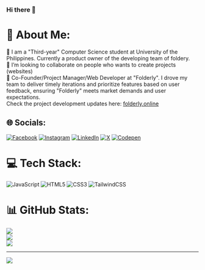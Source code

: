 ### Hi there 👋

# 💫 About Me:
🔭 I am a "Third-year" Computer Science student at University of the Philippines. Currently a product owner of the developing team of foldery. <br>👯 I’m looking to collaborate on people who wants to create projects (websites)<br>🤝 Co-Founder/Project Manager/Web Developer at "Folderly". I drove my team to deliver timely iterations and prioritize features based on user feedback, ensuring "Folderly" meets market demands and user expectations.<br> Check the project development updates here: [folderly.online](https://folderly.online/)


## 🌐 Socials:
[![Facebook](https://img.shields.io/badge/Facebook-%231877F2.svg?logo=Facebook&logoColor=white)](https://www.facebook.com/chrisloui.canete.3)
[![Instagram](https://img.shields.io/badge/Instagram-%23E4405F.svg?logo=Instagram&logoColor=white)](https://instagram.com/_chrispppp_)
[![LinkedIn](https://img.shields.io/badge/LinkedIn-%230077B5.svg?logo=linkedin&logoColor=white)]((https://www.linkedin.com/in/chris-loui-canete-228118287/))
[![X](https://img.shields.io/badge/X-black.svg?logo=X&logoColor=white)](https://x.com/NASA_WAGMI_1007)
[![Codepen](https://img.shields.io/badge/Codepen-000000?style=for-the-badge&logo=codepen&logoColor=white)]((https://codepen.io/CHRIS-LOUI-CANETE))

# 💻 Tech Stack:
![JavaScript](https://img.shields.io/badge/javascript-%23323330.svg?style=for-the-badge&logo=javascript&logoColor=%23F7DF1E) ![HTML5](https://img.shields.io/badge/html5-%23E34F26.svg?style=for-the-badge&logo=html5&logoColor=white) ![CSS3](https://img.shields.io/badge/css3-%231572B6.svg?style=for-the-badge&logo=css3&logoColor=white) ![TailwindCSS](https://img.shields.io/badge/tailwindcss-%2338B2AC.svg?style=for-the-badge&logo=tailwind-css&logoColor=white)
# 📊 GitHub Stats:
![](https://github-readme-stats.vercel.app/api?username=ChrisLoui&theme=dark&hide_border=false&include_all_commits=false&count_private=false)<br/>
![](https://github-readme-streak-stats.herokuapp.com/?user=ChrisLoui&theme=dark&hide_border=false)<br/>
![](https://github-readme-stats.vercel.app/api/top-langs/?username=ChrisLoui&theme=dark&hide_border=false&include_all_commits=false&count_private=false&layout=compact)

---
[![](https://visitcount.itsvg.in/api?id=ChrisLoui&icon=0&color=0)](https://visitcount.itsvg.in)

